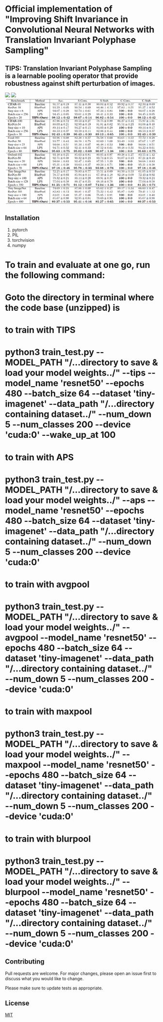 # Official implementation of "Improving Shift Invariance in Convolutional Neural Networks with Translation Invariant Polyphase Sampling"

## TIPS: Translation Invariant Polyphase Sampling is a learnable pooling operator that provide robustness against shift perturbation of images.

![](images/cls_teaser.png)
![](images/cls_tips_archi.png)
![Shift invariance with TIPS](images/cls_results.png)

## Installation
1. pytorch 
2. PIL
3. torchvision
4. numpy

# To train and evaluate at one go, run the following command:

# Goto the directory in terminal where the code base (unzipped) is

# to train with TIPS
# python3 train_test.py --MODEL_PATH "/...directory to save & load your model weights../" --tips --model_name 'resnet50' --epochs 480 --batch_size 64 --dataset 'tiny-imagenet' --data_path "/...directory containing dataset../" --num_down 5 --num_classes 200 --device 'cuda:0' --wake_up_at 100

# to train with APS
# python3 train_test.py --MODEL_PATH "/...directory to save & load your model weights../" --aps --model_name 'resnet50' --epochs 480 --batch_size 64 --dataset 'tiny-imagenet' --data_path "/...directory containing dataset../" --num_down 5 --num_classes 200 --device 'cuda:0' 

# to train with avgpool
# python3 train_test.py --MODEL_PATH "/...directory to save & load your model weights../" --avgpool --model_name 'resnet50' --epochs 480 --batch_size 64 --dataset 'tiny-imagenet' --data_path "/...directory containing dataset../" --num_down 5 --num_classes 200 --device 'cuda:0' 

# to train with maxpool
# python3 train_test.py --MODEL_PATH "/...directory to save & load your model weights../" --maxpool --model_name 'resnet50' --epochs 480 --batch_size 64 --dataset 'tiny-imagenet' --data_path "/...directory containing dataset../" --num_down 5 --num_classes 200 --device 'cuda:0' 

# to train with blurpool
# python3 train_test.py --MODEL_PATH "/...directory to save & load your model weights../" --blurpool --model_name 'resnet50' --epochs 480 --batch_size 64 --dataset 'tiny-imagenet' --data_path "/...directory containing dataset../" --num_down 5 --num_classes 200 --device 'cuda:0' 

## Contributing

Pull requests are welcome. For major changes, please open an issue first
to discuss what you would like to change.

Please make sure to update tests as appropriate.

## License

[MIT](https://choosealicense.com/licenses/mit/)
